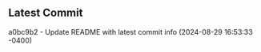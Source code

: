 
## Latest Commit
a0bc9b2 - Update README with latest commit info (2024-08-29 16:53:33 -0400) <Yunxi-Zhou>
